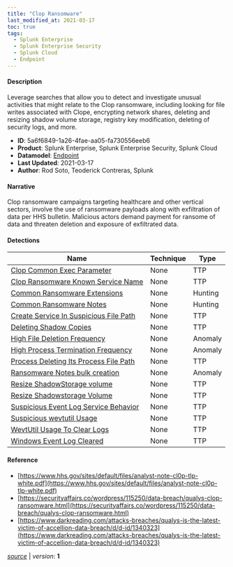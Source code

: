 ```yaml
---
title: "Clop Ransomware"
last_modified_at: 2021-03-17
toc: true
tags:
  - Splunk Enterprise
  - Splunk Enterprise Security
  - Splunk Cloud
  - Endpoint
---
```


#### Description

Leverage searches that allow you to detect and investigate unusual activities that might relate to the Clop ransomware, including looking for file writes associated with Clope, encrypting network shares, deleting and resizing shadow volume storage, registry key modification, deleting of security logs, and more.

- **ID**: 5a6f6849-1a26-4fae-aa05-fa730556eeb6
- **Product**: Splunk Enterprise, Splunk Enterprise Security, Splunk Cloud
- **Datamodel**: [Endpoint](https://docs.splunk.com/Documentation/CIM/latest/User/Endpoint)
- **Last Updated**: 2021-03-17
- **Author**: Rod Soto, Teoderick Contreras, Splunk

#### Narrative

Clop ransomware campaigns targeting healthcare and other vertical sectors, involve the use of ransomware payloads along with exfiltration of data per HHS bulletin. Malicious actors demand payment for ransome of data and threaten deletion and exposure of exfiltrated data.

#### Detections

| Name        | Technique   | Type         |
| ----------- | ----------- |--------------|
| [Clop Common Exec Parameter](/endpoint/clop_common_exec_parameter/) | None | TTP |
| [Clop Ransomware Known Service Name](/endpoint/clop_ransomware_known_service_name/) | None | TTP |
| [Common Ransomware Extensions](/endpoint/common_ransomware_extensions/) | None | Hunting |
| [Common Ransomware Notes](/endpoint/common_ransomware_notes/) | None | Hunting |
| [Create Service In Suspicious File Path](/endpoint/create_service_in_suspicious_file_path/) | None | TTP |
| [Deleting Shadow Copies](/endpoint/deleting_shadow_copies/) | None | TTP |
| [High File Deletion Frequency](/endpoint/high_file_deletion_frequency/) | None | Anomaly |
| [High Process Termination Frequency](/endpoint/high_process_termination_frequency/) | None | Anomaly |
| [Process Deleting Its Process File Path](/endpoint/process_deleting_its_process_file_path/) | None | TTP |
| [Ransomware Notes bulk creation](/endpoint/ransomware_notes_bulk_creation/) | None | Anomaly |
| [Resize ShadowStorage volume](/endpoint/resize_shadowstorage_volume/) | None | TTP |
| [Resize Shadowstorage Volume](/endpoint/resize_shadowstorage_volume/) | None | TTP |
| [Suspicious Event Log Service Behavior](/endpoint/suspicious_event_log_service_behavior/) | None | TTP |
| [Suspicious wevtutil Usage](/endpoint/suspicious_wevtutil_usage/) | None | TTP |
| [WevtUtil Usage To Clear Logs](/endpoint/wevtutil_usage_to_clear_logs/) | None | TTP |
| [Windows Event Log Cleared](/endpoint/windows_event_log_cleared/) | None | TTP |

#### Reference

* [https://www.hhs.gov/sites/default/files/analyst-note-cl0p-tlp-white.pdf](https://www.hhs.gov/sites/default/files/analyst-note-cl0p-tlp-white.pdf)
* [https://securityaffairs.co/wordpress/115250/data-breach/qualys-clop-ransomware.html](https://securityaffairs.co/wordpress/115250/data-breach/qualys-clop-ransomware.html)
* [https://www.darkreading.com/attacks-breaches/qualys-is-the-latest-victim-of-accellion-data-breach/d/d-id/1340323](https://www.darkreading.com/attacks-breaches/qualys-is-the-latest-victim-of-accellion-data-breach/d/d-id/1340323)



[*source*](https://github.com/splunk/security_content/tree/develop/stories/clop_ransomware.yml) \| *version*: **1**
